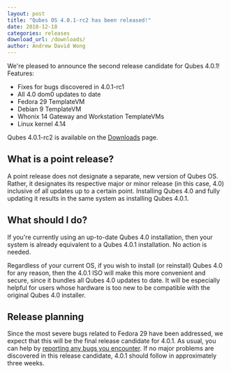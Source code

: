 ```yaml
---
layout: post
title: "Qubes OS 4.0.1-rc2 has been released!"
date: 2018-12-18
categories: releases
download_url: /downloads/
author: Andrew David Wong
---
```


We're pleased to announce the second release candidate for Qubes 4.0.1!
Features:

- Fixes for bugs discovered in 4.0.1-rc1
- All 4.0 dom0 updates to date
- Fedora 29 TemplateVM
- Debian 9 TemplateVM
- Whonix 14 Gateway and Workstation TemplateVMs
- Linux kernel 4.14

Qubes 4.0.1-rc2 is available on the [Downloads] page.


What is a point release?
------------------------

A point release does not designate a separate, new version of Qubes OS.
Rather, it designates its respective major or minor release (in this
case, 4.0) inclusive of all updates up to a certain point. Installing
Qubes 4.0 and fully updating it results in the same system as installing
Qubes 4.0.1.


What should I do?
-----------------

If you're currently using an up-to-date Qubes 4.0 installation, then
your system is already equivalent to a Qubes 4.0.1 installation. No
action is needed.

Regardless of your current OS, if you wish to install (or reinstall)
Qubes 4.0 for any reason, then the 4.0.1 ISO will make this more
convenient and secure, since it bundles all Qubes 4.0 updates to date.
It will be especially helpful for users whose hardware is too new to be
compatible with the original Qubes 4.0 installer.


Release planning
----------------

Since the most severe bugs related to Fedora 29 have been addressed, we
expect that this will be the final release candidate for 4.0.1. As
usual, you can help by [reporting any bugs you
encounter][reporting-bugs]. If no major problems are discovered in this
release candidate, 4.0.1 should follow in approximately three weeks.


[Downloads]: /downloads/
[reporting-bugs]: /doc/reporting-bugs/
